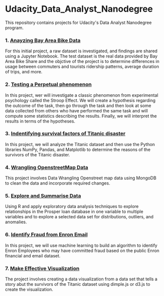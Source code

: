 # Udacity_Data_Analyst_Nanodegree

This repository contains projects for Udacity's Data Analyst Nanodegree program.

### 1. [Anayzing Bay Area Bike Data](https://github.com/homagnibhatt/Udacity_Data_Analyst_Nanodegree/tree/master/Project_1_Analyze_Bay_Area_Bike_Share_Data)

For this initial project, a raw dataset is investigated, and findings are shared using a Jupyter Notebook. The test dataset is the real data provided by Bay Area Bike Share and the objctive of the project is to determine differences in usage between commuters and tourists ridership patterns, average duration of trips, and more.

### 2. [Testing a Perpetual phenomenon](https://github.com/homagnibhatt/Udacity_Data_Analyst_Nanodegree/tree/master/Project_2_Test_a_Perceptual_Phenomenon)

In this project, wer will investigate a classic phenomenon from experimental psychology called the Stroop Effect. We will  create a hypothesis regarding the outcome of the task, then go through the task and then look at some data collected from others who have performed the same task and will compute some statistics describing the results. Finally, we will interpret the results in terms of the hypotheses.

### 3. [Indentifying survival factors of Titanic disaster](https://github.com/homagnibhatt/Udacity_Data_Analyst_Nanodegree/tree/master/Project_3_Titanic_Data_analysis)

In this project, we will analyze the Titanic dataset and then  use the Python libraries NumPy, Pandas, and Matplotlib to determine the reasons of the survivors of the Titanic disaster.

### 4. [Wrangling OpenstreetMap Data](https://github.com/homagnibhatt/Udacity_Data_Analyst_Nanodegree/tree/master/Project_4_Wrangling_OpenstreetMap_Data)

This project involves Data Wrangling Openstreet map data using MongoDB to clean the data and incorporate required changes.

### 5. [Explore and Summarise Data](https://github.com/homagnibhatt/Udacity_Data_Analyst_Nanodegree/tree/master/Project_5_Explore_and_Summarise_Data)

Using R and apply exploratory data analysis techniques to explore relationships in the Prosper loan database in one variable to multiple variables and to explore a selected data set for distributions, outliers, and anomalies.

### 6. [Identify Fraud from Enron Email](https://github.com/homagnibhatt/Udacity_Data_Analyst_Nanodegree/tree/master/Project_6_Enron_Email_fraud)

In this project, we will use machine learning to build an algorithm to identify Enron Employees who may have committed fraud based on the public Enron financial and email dataset.

### 7. [Make Effective Visualization](https://github.com/homagnibhatt/Udacity_Data_Analyst_Nanodegree/tree/master/Project_7_Make_Effective_Data_Visualization)

The project involves creating a data visualization from a data set that tells a story abut the survivors of the Titanic dataset using  dimple.js or d3.js to create the visualization.
